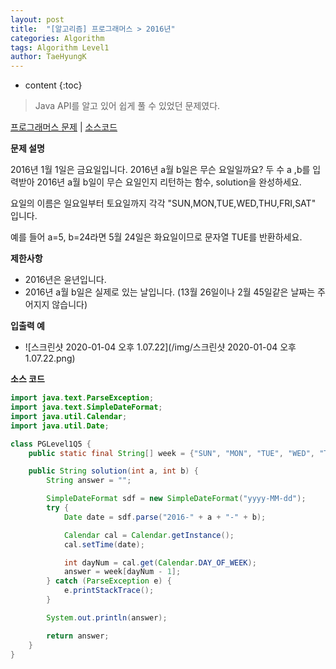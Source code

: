 ```yaml
---
layout: post
title:  "[알고리즘] 프로그래머스 > 2016년"
categories: Algorithm
tags: Algorithm Level1
author: TaeHyungK
---
```


* content
{:toc}

> Java API를 알고 있어 쉽게 풀 수 있었던 문제였다.

[프로그래머스 문제](https://programmers.co.kr/learn/courses/30/lessons/12901) | [소스코드](https://github.com/TaeHyungK/algorithm/blob/master/src/programmers/level1/PGLevel1Q5.java)

**문제 설명**

  2016년 1월 1일은 금요일입니다. 2016년 a월 b일은 무슨 요일일까요? 
  두 수 a ,b를 입력받아 2016년 a월 b일이 무슨 요일인지 리턴하는 함수, solution을 완성하세요. 
  
  요일의 이름은 일요일부터 토요일까지 각각 "SUN,MON,TUE,WED,THU,FRI,SAT" 입니다. 
  
  예를 들어 a=5, b=24라면 5월 24일은 화요일이므로 문자열 TUE를 반환하세요.

**제한사항**

 - 2016년은 윤년입니다.
 - 2016년 a월 b일은 실제로 있는 날입니다. (13월 26일이나 2월 45일같은 날짜는 주어지지 않습니다)

**입출력 예**
- ![스크린샷 2020-01-04 오후 1.07.22](/img/스크린샷 2020-01-04 오후 1.07.22.png)

**소스 코드**

```java
import java.text.ParseException;
import java.text.SimpleDateFormat;
import java.util.Calendar;
import java.util.Date;

class PGLevel1Q5 {
    public static final String[] week = {"SUN", "MON", "TUE", "WED", "THU", "FRI", "SAT"};

    public String solution(int a, int b) {
        String answer = "";

        SimpleDateFormat sdf = new SimpleDateFormat("yyyy-MM-dd");
        try {
            Date date = sdf.parse("2016-" + a + "-" + b);

            Calendar cal = Calendar.getInstance();
            cal.setTime(date);

            int dayNum = cal.get(Calendar.DAY_OF_WEEK);
            answer = week[dayNum - 1];
        } catch (ParseException e) {
            e.printStackTrace();
        }

        System.out.println(answer);

        return answer;
    }
}
```